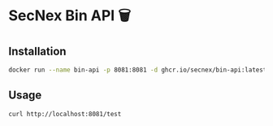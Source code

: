 # SecNex Bin API 🗑️

## Installation

```bash
docker run --name bin-api -p 8081:8081 -d ghcr.io/secnex/bin-api:latest
```

## Usage

```bash
curl http://localhost:8081/test
```
